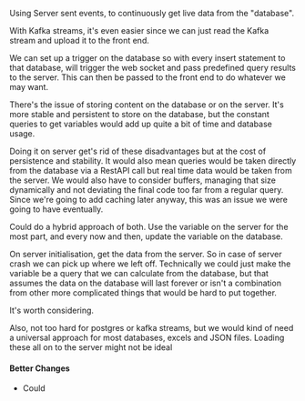 Using Server sent events, to continuously get live data from the "database". 

With Kafka streams, it's even easier since we can just read the Kafka stream and upload it to the front end.


We can set up a trigger on the database so with every insert statement to that database, will trigger the web socket and pass predefined query results to the server. This can then be passed to the front end to do whatever we may want.

There's the issue of storing content on the database or on the server. It's more stable and persistent to store on the database, but the constant queries to get variables would add up quite a bit of time and database usage.

Doing it on server get's rid of these disadvantages but at the cost of persistence and stability.  It would also mean queries would be taken directly from the database via a RestAPI call but real time data would be taken from the server. We would also have to consider buffers, managing that size dynamically and not deviating the final code too far from a regular query. Since we're going to add caching later anyway, this was an issue we were going to have eventually.

Could do a hybrid approach of both. Use the variable on the server for the most part, and every now and then, update the variable on the database.

On server initialisation, get the data from the server. So in case of server crash we can pick up where we left off. Technically we could just make the variable be a query that we can calculate from the database, but that assumes the data on the database will last forever or isn't a combination from other more complicated things that would be hard to put together. 

It's worth considering.

Also, not too hard for postgres or kafka streams, but we would kind of need a universal approach for most databases, excels and JSON files. Loading these all on to the server might not be ideal


#### Better Changes

- Could